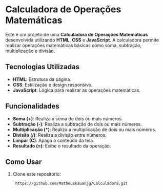 # Calculadora de Operações Matemáticas

Este é um projeto de uma **Calculadora de Operações Matemáticas** desenvolvida utilizando **HTML**, **CSS** e **JavaScript**. A calculadora permite realizar operações matemáticas básicas como soma, subtração, multiplicação e divisão.

## Tecnologias Utilizadas

- **HTML**: Estrutura da página.
- **CSS**: Estilização e design responsivo.
- **JavaScript**: Lógica para realizar as operações matemáticas.

## Funcionalidades

- **Soma (+)**: Realiza a soma de dois ou mais números.
- **Subtração (-)**: Realiza a subtração de dois ou mais números.
- **Multiplicação (*)**: Realiza a multiplicação de dois ou mais números.
- **Divisão (/)**: Realiza a divisão entre números.
- **Limpar (C)**: Apaga o conteúdo da tela.
- **Resultado (=)**: Exibe o resultado da operação.

## Como Usar

1. Clone este repositório:
   ```bash
    https://github.com/Matheuskauanjg/Calculadora.git
